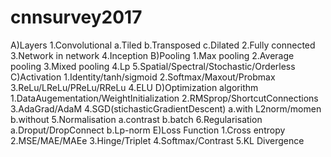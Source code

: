 # cnnsurvey2017
A)Layers
		1.Convolutional
			a.Tiled
			b.Transposed
		  c.Dilated
  2.Fully connected
  3.Network in network
  4.Inception
B)Pooling
  1.Max pooling
  2.Average pooling
  3.Mixed pooling
  4.Lp
  5.Spatial/Spectral/Stochastic/Orderless
C)Activation
  1.Identity/tanh/sigmoid
  2.Softmax/Maxout/Probmax
  3.ReLu/LReLu/PReLu/RReLu
  4.ELU
D)Optimization algorithm
  1.DataAugementation/WeightInitialization
  2.RMSprop/ShortcutConnections
  3.AdaGrad/AdaM
  4.SGD(stichasticGradientDescent)
    a.with L2norm/momen
    b.without
  5.Normalisation
    a.contrast
    b.batch
  6.Regularisation
    a.Droput/DropConnect
    b.Lp-norm
E)Loss Function
  1.Cross entropy
  2.MSE/MAE/MAEe
  3.Hinge/Triplet
  4.Softmax/Contrast
  5.KL Divergence
